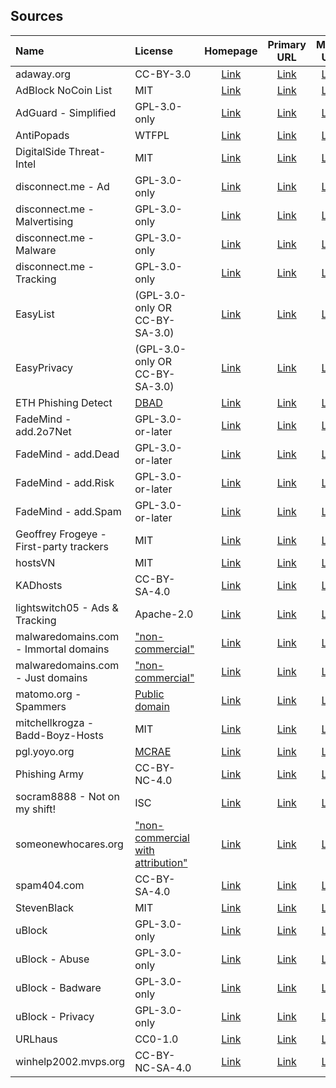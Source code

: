 ## Sources

| Name                                    | License                                                           | Homepage                                              | Primary URL                                       | Mirror URL                                        |
|:----------------------------------------|:------------------------------------------------------------------|:-----------------------------------------------------:|:-------------------------------------------------:|:-------------------------------------------------:|
| adaway.org                              | CC-BY-3.0                                                         | [Link][homepage-adaway.org]                           | [Link][source-adaway.org]                         | [Link][mirror-adaway.org]                         |
| AdBlock NoCoin List                     | MIT                                                               | [Link][homepage-adblock-nocoin-list]                  | [Link][source-adblock-nocoin-list]                | [Link][mirror-adblock-nocoin-list]                |
| AdGuard - Simplified                    | GPL-3.0-only                                                      | [Link][homepage-adguard-simplified]                   | [Link][source-adguard-simplified]                 | [Link][mirror-adguard-simplified]                 |
| AntiPopads                              | WTFPL                                                             | [Link][homepage-antipopads]                           | [Link][source-antipopads]                         | [Link][mirror-antipopads]                         |
| DigitalSide Threat-Intel                | MIT                                                               | [Link][homepage-digitalside-threat-intel]             | [Link][source-digitalside-threat-intel]           | [Link][mirror-digitalside-threat-intel]           |
| disconnect.me - Ad                      | GPL-3.0-only                                                      | [Link][homepage-disconnect.me-ad]                     | [Link][source-disconnect.me-ad]                   | [Link][mirror-disconnect.me-ad]                   |
| disconnect.me - Malvertising            | GPL-3.0-only                                                      | [Link][homepage-disconnect.me-malvertising]           | [Link][source-disconnect.me-malvertising]         | [Link][mirror-disconnect.me-malvertising]         |
| disconnect.me - Malware                 | GPL-3.0-only                                                      | [Link][homepage-disconnect.me-malware]                | [Link][source-disconnect.me-malware]              | [Link][mirror-disconnect.me-malware]              |
| disconnect.me - Tracking                | GPL-3.0-only                                                      | [Link][homepage-disconnect.me-tracking]               | [Link][source-disconnect.me-tracking]             | [Link][mirror-disconnect.me-tracking]             |
| EasyList                                | (GPL-3.0-only OR CC-BY-SA-3.0)                                    | [Link][homepage-easylist]                             | [Link][source-easylist]                           | [Link][mirror-easylist]                           |
| EasyPrivacy                             | (GPL-3.0-only OR CC-BY-SA-3.0)                                    | [Link][homepage-easyprivacy]                          | [Link][source-easyprivacy]                        | [Link][mirror-easyprivacy]                        |
| ETH Phishing Detect                     | [DBAD][license-eth-phishing-detect]                               | [Link][homepage-eth-phishing-detect]                  | [Link][source-eth-phishing-detect]                | [Link][mirror-eth-phishing-detect]                |
| FadeMind - add.2o7Net                   | GPL-3.0-or-later                                                  | [Link][homepage-fademind-add.2o7net]                  | [Link][source-fademind-add.2o7net]                | [Link][mirror-fademind-add.2o7net]                |
| FadeMind - add.Dead                     | GPL-3.0-or-later                                                  | [Link][homepage-fademind-add.dead]                    | [Link][source-fademind-add.dead]                  | [Link][mirror-fademind-add.dead]                  |
| FadeMind - add.Risk                     | GPL-3.0-or-later                                                  | [Link][homepage-fademind-add.risk]                    | [Link][source-fademind-add.risk]                  | [Link][mirror-fademind-add.risk]                  |
| FadeMind - add.Spam                     | GPL-3.0-or-later                                                  | [Link][homepage-fademind-add.spam]                    | [Link][source-fademind-add.spam]                  | [Link][mirror-fademind-add.spam]                  |
| Geoffrey Frogeye - First-party trackers | MIT                                                               | [Link][homepage-gfrogeye-firstparty-trackers]         | [Link][source-gfrogeye-firstparty-trackers]       | [Link][mirror-gfrogeye-firstparty-trackers]       |
| hostsVN                                 | MIT                                                               | [Link][homepage-hostsvn]                              | [Link][source-hostsvn]                            | [Link][mirror-hostsvn]                            |
| KADhosts                                | CC-BY-SA-4.0                                                      | [Link][homepage-kadhosts]                             | [Link][source-kadhosts]                           | [Link][mirror-kadhosts]                           |
| lightswitch05 - Ads & Tracking          | Apache-2.0                                                        | [Link][homepage-lightswitch05-ads-and-tracking]       | [Link][source-lightswitch05-ads-and-tracking]     | [Link][mirror-lightswitch05-ads-and-tracking]     |
| malwaredomains.com - Immortal domains   | ["non-commercial"][license-malwaredomains.com-immortaldomains]    | [Link][homepage-malwaredomains.com-immortaldomains]   | [Link][source-malwaredomains.com-immortaldomains] | [Link][mirror-malwaredomains.com-immortaldomains] |
| malwaredomains.com - Just domains       | ["non-commercial"][license-malwaredomains.com-justdomains]        | [Link][homepage-malwaredomains.com-justdomains]       | [Link][source-malwaredomains.com-justdomains]     | [Link][mirror-malwaredomains.com-justdomains]     |
| matomo.org - Spammers                   | [Public domain][license-matomo.org-spammers]                      | [Link][homepage-matomo.org-spammers]                  | [Link][source-matomo.org-spammers]                | [Link][mirror-matomo.org-spammers]                |
| mitchellkrogza - Badd-Boyz-Hosts        | MIT                                                               | [Link][homepage-mitchellkrogza-badd-boyz-hosts]       | [Link][source-mitchellkrogza-badd-boyz-hosts]     | [Link][mirror-mitchellkrogza-badd-boyz-hosts]     |
| pgl.yoyo.org                            | [MCRAE][license-pgl.yoyo.org]                                     | [Link][homepage-pgl.yoyo.org]                         | [Link][source-pgl.yoyo.org]                       | [Link][mirror-pgl.yoyo.org]                       |
| Phishing Army                           | CC-BY-NC-4.0                                                      | [Link][homepage-phishing.army]                        | [Link][source-phishing.army]                      | [Link][mirror-phishing.army]                      |
| socram8888 - Not on my shift!           | ISC                                                               | [Link][homepage-socram8888-notonmyshift]              | [Link][source-socram8888-notonmyshift]            | [Link][mirror-socram8888-notonmyshift]            |
| someonewhocares.org                     | ["non-commercial with attribution"][license-someonewhocares.org]  | [Link][homepage-someonewhocares.org]                  | [Link][source-someonewhocares.org]                | [Link][mirror-someonewhocares.org]                |
| spam404.com                             | CC-BY-SA-4.0                                                      | [Link][homepage-spam404.com]                          | [Link][source-spam404.com]                        | [Link][mirror-spam404.com]                        |
| StevenBlack                             | MIT                                                               | [Link][homepage-stevenblack]                          | [Link][source-stevenblack]                        | [Link][mirror-stevenblack]                        |
| uBlock                                  | GPL-3.0-only                                                      | [Link][homepage-ublock]                               | [Link][source-ublock]                             | [Link][mirror-ublock]                             |
| uBlock - Abuse                          | GPL-3.0-only                                                      | [Link][homepage-ublock-abuse]                         | [Link][source-ublock-abuse]                       | [Link][mirror-ublock-abuse]                       |
| uBlock - Badware                        | GPL-3.0-only                                                      | [Link][homepage-ublock-badware]                       | [Link][source-ublock-badware]                     | [Link][mirror-ublock-badware]                     |
| uBlock - Privacy                        | GPL-3.0-only                                                      | [Link][homepage-ublock-privacy]                       | [Link][source-ublock-privacy]                     | [Link][mirror-ublock-privacy]                     |
| URLhaus                                 | CC0-1.0                                                           | [Link][homepage-urlhaus]                              | [Link][source-urlhaus]                            | [Link][mirror-urlhaus]                            |
| winhelp2002.mvps.org                    | CC-BY-NC-SA-4.0                                                   | [Link][homepage-winhelp2002.mvps.org]                 | [Link][source-winhelp2002.mvps.org]               | [Link][mirror-winhelp2002.mvps.org]               |

[homepage-adaway.org]: https://adaway.org
[source-adaway.org]: https://adaway.org/hosts.txt
[mirror-adaway.org]: https://raw.githubusercontent.com/hectorm/hmirror/master/data/adaway.org/list.txt

[homepage-adblock-nocoin-list]: https://github.com/hoshsadiq/adblock-nocoin-list
[source-adblock-nocoin-list]: https://raw.githubusercontent.com/hoshsadiq/adblock-nocoin-list/master/hosts.txt
[mirror-adblock-nocoin-list]: https://raw.githubusercontent.com/hectorm/hmirror/master/data/adblock-nocoin-list/list.txt

[homepage-adguard-simplified]: https://github.com/AdguardTeam/AdGuardSDNSFilter
[source-adguard-simplified]: https://filters.adtidy.org/extension/chromium/filters/15.txt
[mirror-adguard-simplified]: https://raw.githubusercontent.com/hectorm/hmirror/master/data/adguard-simplified/list.txt

[homepage-antipopads]: https://github.com/Yhonay/antipopads
[source-antipopads]: https://raw.githubusercontent.com/Yhonay/antipopads/master/hosts
[mirror-antipopads]: https://raw.githubusercontent.com/hectorm/hmirror/master/data/antipopads/list.txt

[homepage-digitalside-threat-intel]: https://osint.digitalside.it
[source-digitalside-threat-intel]: https://osint.digitalside.it/Threat-Intel/lists/latestdomains.txt
[mirror-digitalside-threat-intel]: https://raw.githubusercontent.com/hectorm/hmirror/master/data/digitalside-threat-intel/list.txt

[homepage-disconnect.me-ad]: https://disconnect.me
[source-disconnect.me-ad]: https://s3.amazonaws.com/lists.disconnect.me/simple_ad.txt
[mirror-disconnect.me-ad]: https://raw.githubusercontent.com/hectorm/hmirror/master/data/disconnect.me-ad/list.txt

[homepage-disconnect.me-malvertising]: https://disconnect.me
[source-disconnect.me-malvertising]: https://s3.amazonaws.com/lists.disconnect.me/simple_malvertising.txt
[mirror-disconnect.me-malvertising]: https://raw.githubusercontent.com/hectorm/hmirror/master/data/disconnect.me-malvertising/list.txt

[homepage-disconnect.me-malware]: https://disconnect.me
[source-disconnect.me-malware]: https://s3.amazonaws.com/lists.disconnect.me/simple_malware.txt
[mirror-disconnect.me-malware]: https://raw.githubusercontent.com/hectorm/hmirror/master/data/disconnect.me-malware/list.txt

[homepage-disconnect.me-tracking]: https://disconnect.me
[source-disconnect.me-tracking]: https://s3.amazonaws.com/lists.disconnect.me/simple_tracking.txt
[mirror-disconnect.me-tracking]: https://raw.githubusercontent.com/hectorm/hmirror/master/data/disconnect.me-tracking/list.txt

[homepage-easylist]: https://easylist.to
[source-easylist]: https://easylist.to/easylist/easylist.txt
[mirror-easylist]: https://raw.githubusercontent.com/hectorm/hmirror/master/data/easylist/list.txt

[homepage-easyprivacy]: https://easylist.to
[source-easyprivacy]: https://easylist.to/easylist/easyprivacy.txt
[mirror-easyprivacy]: https://raw.githubusercontent.com/hectorm/hmirror/master/data/easyprivacy/list.txt

[homepage-eth-phishing-detect]: https://github.com/MetaMask/eth-phishing-detect
[license-eth-phishing-detect]: https://github.com/MetaMask/eth-phishing-detect/blob/master/LICENSE
[source-eth-phishing-detect]: https://raw.githubusercontent.com/MetaMask/eth-phishing-detect/master/src/hosts.txt
[mirror-eth-phishing-detect]: https://raw.githubusercontent.com/hectorm/hmirror/master/data/eth-phishing-detect/list.txt

[homepage-fademind-add.2o7net]: https://github.com/FadeMind/hosts.extras
[source-fademind-add.2o7net]: https://raw.githubusercontent.com/FadeMind/hosts.extras/master/add.2o7Net/hosts
[mirror-fademind-add.2o7net]: https://raw.githubusercontent.com/hectorm/hmirror/master/data/fademind-add.2o7net/list.txt

[homepage-fademind-add.dead]: https://github.com/FadeMind/hosts.extras
[source-fademind-add.dead]: https://raw.githubusercontent.com/FadeMind/hosts.extras/master/add.Dead/hosts
[mirror-fademind-add.dead]: https://raw.githubusercontent.com/hectorm/hmirror/master/data/fademind-add.dead/list.txt

[homepage-fademind-add.risk]: https://github.com/FadeMind/hosts.extras
[source-fademind-add.risk]: https://raw.githubusercontent.com/FadeMind/hosts.extras/master/add.Risk/hosts
[mirror-fademind-add.risk]: https://raw.githubusercontent.com/hectorm/hmirror/master/data/fademind-add.risk/list.txt

[homepage-fademind-add.spam]: https://github.com/FadeMind/hosts.extras
[source-fademind-add.spam]: https://raw.githubusercontent.com/FadeMind/hosts.extras/master/add.Spam/hosts
[mirror-fademind-add.spam]: https://raw.githubusercontent.com/hectorm/hmirror/master/data/fademind-add.spam/list.txt

[homepage-gfrogeye-firstparty-trackers]: https://hostfiles.frogeye.fr
[source-gfrogeye-firstparty-trackers]: https://hostfiles.frogeye.fr/firstparty-trackers.txt
[mirror-gfrogeye-firstparty-trackers]: https://raw.githubusercontent.com/hectorm/hmirror/master/data/gfrogeye-firstparty-trackers/list.txt

[homepage-hostsvn]: https://github.com/bigdargon/hostsVN
[source-hostsvn]: https://raw.githubusercontent.com/bigdargon/hostsVN/master/option/hosts-VN
[mirror-hostsvn]: https://raw.githubusercontent.com/hectorm/hmirror/master/data/hostsvn/list.txt

[homepage-kadhosts]: https://github.com/PolishFiltersTeam/KADhosts
[source-kadhosts]: https://raw.githubusercontent.com/PolishFiltersTeam/KADhosts/master/KADhosts.txt
[mirror-kadhosts]: https://raw.githubusercontent.com/hectorm/hmirror/master/data/kadhosts/list.txt

[homepage-lightswitch05-ads-and-tracking]: https://www.github.developerdan.com/hosts/
[source-lightswitch05-ads-and-tracking]: https://www.github.developerdan.com/hosts/lists/ads-and-tracking-extended.txt
[mirror-lightswitch05-ads-and-tracking]: https://raw.githubusercontent.com/hectorm/hmirror/master/data/lightswitch05-ads-and-tracking/list.txt

[homepage-malwaredomains.com-immortaldomains]: https://www.malwaredomains.com
[license-malwaredomains.com-immortaldomains]: http://www.malwaredomains.com/?page_id=1508
[source-malwaredomains.com-immortaldomains]: https://mirror1.malwaredomains.com/files/immortal_domains.txt
[mirror-malwaredomains.com-immortaldomains]: https://raw.githubusercontent.com/hectorm/hmirror/master/data/malwaredomains.com-immortaldomains/list.txt

[homepage-malwaredomains.com-justdomains]: https://www.malwaredomains.com
[license-malwaredomains.com-justdomains]: http://www.malwaredomains.com/?page_id=1508
[source-malwaredomains.com-justdomains]: https://mirror1.malwaredomains.com/files/justdomains
[mirror-malwaredomains.com-justdomains]: https://raw.githubusercontent.com/hectorm/hmirror/master/data/malwaredomains.com-justdomains/list.txt

[homepage-matomo.org-spammers]: https://github.com/matomo-org/referrer-spam-list
[license-matomo.org-spammers]: https://github.com/matomo-org/referrer-spam-list#license
[source-matomo.org-spammers]: https://raw.githubusercontent.com/matomo-org/referrer-spam-list/master/spammers.txt
[mirror-matomo.org-spammers]: https://raw.githubusercontent.com/hectorm/hmirror/master/data/matomo.org-spammers/list.txt

[homepage-mitchellkrogza-badd-boyz-hosts]: https://github.com/mitchellkrogza/Badd-Boyz-Hosts
[source-mitchellkrogza-badd-boyz-hosts]: https://raw.githubusercontent.com/mitchellkrogza/Badd-Boyz-Hosts/master/hosts
[mirror-mitchellkrogza-badd-boyz-hosts]: https://raw.githubusercontent.com/hectorm/hmirror/master/data/mitchellkrogza-badd-boyz-hosts/list.txt

[homepage-pgl.yoyo.org]: https://pgl.yoyo.org/adservers/
[license-pgl.yoyo.org]: https://pgl.yoyo.org/license/
[source-pgl.yoyo.org]: https://pgl.yoyo.org/adservers/serverlist.php?hostformat=nohtml&mimetype=plaintext
[mirror-pgl.yoyo.org]: https://raw.githubusercontent.com/hectorm/hmirror/master/data/pgl.yoyo.org/list.txt

[homepage-phishing.army]: https://phishing.army
[source-phishing.army]: https://phishing.army/download/phishing_army_blocklist.txt
[mirror-phishing.army]: https://raw.githubusercontent.com/hectorm/hmirror/master/data/phishing.army/list.txt

[homepage-socram8888-notonmyshift]: https://orca.pet/notonmyshift/
[source-socram8888-notonmyshift]: https://orca.pet/notonmyshift/hosts.txt
[mirror-socram8888-notonmyshift]: https://raw.githubusercontent.com/hectorm/hmirror/master/data/socram8888-notonmyshift/list.txt

[homepage-someonewhocares.org]: https://someonewhocares.org/hosts/
[license-someonewhocares.org]: https://someonewhocares.org/hosts/
[source-someonewhocares.org]: https://someonewhocares.org/hosts/hosts
[mirror-someonewhocares.org]: https://raw.githubusercontent.com/hectorm/hmirror/master/data/someonewhocares.org/list.txt

[homepage-spam404.com]: https://github.com/Spam404/lists
[source-spam404.com]: https://raw.githubusercontent.com/Spam404/lists/master/main-blacklist.txt
[mirror-spam404.com]: https://raw.githubusercontent.com/hectorm/hmirror/master/data/spam404.com/list.txt

[homepage-stevenblack]: https://github.com/StevenBlack/hosts
[source-stevenblack]: https://raw.githubusercontent.com/StevenBlack/hosts/master/data/StevenBlack/hosts
[mirror-stevenblack]: https://raw.githubusercontent.com/hectorm/hmirror/master/data/stevenblack/list.txt

[homepage-ublock]: https://github.com/uBlockOrigin/uAssets
[source-ublock]: https://raw.githubusercontent.com/uBlockOrigin/uAssets/master/filters/filters.txt
[mirror-ublock]: https://raw.githubusercontent.com/hectorm/hmirror/master/data/ublock/list.txt

[homepage-ublock-abuse]: https://github.com/uBlockOrigin/uAssets
[source-ublock-abuse]: https://raw.githubusercontent.com/uBlockOrigin/uAssets/master/filters/resource-abuse.txt
[mirror-ublock-abuse]: https://raw.githubusercontent.com/hectorm/hmirror/master/data/ublock-abuse/list.txt

[homepage-ublock-badware]: https://github.com/uBlockOrigin/uAssets
[source-ublock-badware]: https://raw.githubusercontent.com/uBlockOrigin/uAssets/master/filters/badware.txt
[mirror-ublock-badware]: https://raw.githubusercontent.com/hectorm/hmirror/master/data/ublock-badware/list.txt

[homepage-ublock-privacy]: https://github.com/uBlockOrigin/uAssets
[source-ublock-privacy]: https://raw.githubusercontent.com/uBlockOrigin/uAssets/master/filters/privacy.txt
[mirror-ublock-privacy]: https://raw.githubusercontent.com/hectorm/hmirror/master/data/ublock-privacy/list.txt

[homepage-urlhaus]: https://gitlab.com/curben/urlhaus-filter
[source-urlhaus]: https://curben.gitlab.io/malware-filter/urlhaus-filter-hosts.txt
[mirror-urlhaus]: https://raw.githubusercontent.com/hectorm/hmirror/master/data/urlhaus/list.txt

[homepage-winhelp2002.mvps.org]: https://winhelp2002.mvps.org
[source-winhelp2002.mvps.org]: https://winhelp2002.mvps.org/hosts.txt
[mirror-winhelp2002.mvps.org]: https://raw.githubusercontent.com/hectorm/hmirror/master/data/winhelp2002.mvps.org/list.txt
